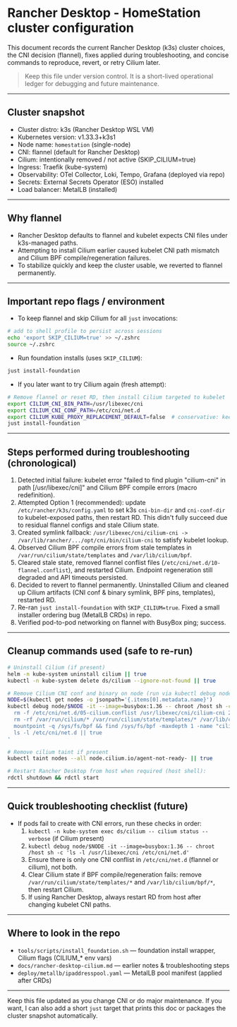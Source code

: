 # Rancher Desktop - HomeStation cluster configuration

This document records the current Rancher Desktop (k3s) cluster choices, the CNI decision (flannel), fixes applied during troubleshooting, and concise commands to reproduce, revert, or retry Cilium later.

> Keep this file under version control. It is a short-lived operational ledger for debugging and future maintenance.

---

## Cluster snapshot

- Cluster distro: k3s (Rancher Desktop WSL VM)
- Kubernetes version: v1.33.3+k3s1
- Node name: `homestation` (single-node)
- CNI: flannel (default for Rancher Desktop)
- Cilium: intentionally removed / not active (SKIP_CILIUM=true)
- Ingress: Traefik (kube-system)
- Observability: OTel Collector, Loki, Tempo, Grafana (deployed via repo)
- Secrets: External Secrets Operator (ESO) installed
- Load balancer: MetalLB (installed)

---

## Why flannel

- Rancher Desktop defaults to flannel and kubelet expects CNI files under k3s-managed paths.
- Attempting to install Cilium earlier caused kubelet CNI path mismatch and Cilium BPF compile/regeneration failures.
- To stabilize quickly and keep the cluster usable, we reverted to flannel permanently.

---

## Important repo flags / environment

- To keep flannel and skip Cilium for all `just` invocations:

```bash
# add to shell profile to persist across sessions
echo 'export SKIP_CILIUM=true' >> ~/.zshrc
source ~/.zshrc
```

- Run foundation installs (uses `SKIP_CILIUM`):

```bash
just install-foundation
```

- If you later want to try Cilium again (fresh attempt):

```bash
# Remove flannel or reset RD, then install Cilium targeted to kubelet
export CILIUM_CNI_BIN_PATH=/usr/libexec/cni
export CILIUM_CNI_CONF_PATH=/etc/cni/net.d
export CILIUM_KUBE_PROXY_REPLACEMENT_DEFAULT=false  # conservative: keep kube-proxy
just install-foundation
```

---

## Steps performed during troubleshooting (chronological)

1. Detected initial failure: kubelet error "failed to find plugin \"cilium-cni\" in path [/usr/libexec/cni]" and Cilium BPF compile errors (macro redefinition).
2. Attempted Option 1 (recommended): update `/etc/rancher/k3s/config.yaml` to set k3s `cni-bin-dir` and `cni-conf-dir` to kubelet-exposed paths, then restart RD. This didn't fully succeed due to residual flannel configs and stale Cilium state.
3. Created symlink fallback: `/usr/libexec/cni/cilium-cni -> /var/lib/rancher/.../opt/cni/bin/cilium-cni` to satisfy kubelet lookup.
4. Observed Cilium BPF compile errors from stale templates in `/var/run/cilium/state/templates` and `/var/lib/cilium/bpf`.
5. Cleared stale state, removed flannel conflist files (`/etc/cni/net.d/10-flannel.conflist`), and restarted Cilium. Endpoint regeneration still degraded and API timeouts persisted.
6. Decided to revert to flannel permanently. Uninstalled Cilium and cleaned up Cilium artifacts (CNI conf & binary symlink, BPF pins, templates), restarted RD.
7. Re-ran `just install-foundation` with `SKIP_CILIUM=true`. Fixed a small installer ordering bug (MetalLB CRDs) in repo.
8. Verified pod-to-pod networking on flannel with BusyBox ping; success.

---

## Cleanup commands used (safe to re-run)

```bash
# Uninstall Cilium (if present)
helm -n kube-system uninstall cilium || true
kubectl -n kube-system delete ds/cilium --ignore-not-found || true

# Remove Cilium CNI conf and binary on node (run via kubectl debug node/... chroot /host)
NODE=$(kubectl get nodes -o jsonpath='{.items[0].metadata.name}')
kubectl debug node/$NODE -it --image=busybox:1.36 -- chroot /host sh -c '
  rm -f /etc/cni/net.d/05-cilium.conflist /usr/libexec/cni/cilium-cni 2>/dev/null || true
  rm -rf /var/run/cilium/* /var/run/cilium/state/templates/* /var/lib/cilium/bpf/* 2>/dev/null || true
  mountpoint -q /sys/fs/bpf && find /sys/fs/bpf -maxdepth 1 -name "cilium*" -exec rm -rf {} + 2>/dev/null || true
  ls -l /etc/cni/net.d || true
'

# Remove cilium taint if present
kubectl taint nodes --all node.cilium.io/agent-not-ready- || true

# Restart Rancher Desktop from host when required (host shell):
rdctl shutdown && rdctl start
```

---

## Quick troubleshooting checklist (future)

- If pods fail to create with CNI errors, run these checks in order:
  1. `kubectl -n kube-system exec ds/cilium -- cilium status --verbose` (if Cilium present)
  2. `kubectl debug node/$NODE -it --image=busybox:1.36 -- chroot /host sh -c 'ls -l /usr/libexec/cni /etc/cni/net.d'`
  3. Ensure there is only one CNI conflist in `/etc/cni/net.d` (flannel or cilium), not both.
  4. Clear Cilium state if BPF compile/regeneration fails: remove `/var/run/cilium/state/templates/*` and `/var/lib/cilium/bpf/*`, then restart Cilium.
  5. If using Rancher Desktop, always restart RD from host after changing kubelet CNI paths.

---

## Where to look in the repo

- `tools/scripts/install_foundation.sh` — foundation install wrapper, Cilium flags (CILIUM_* env vars)
- `docs/rancher-desktop-cilium.md` — earlier notes & troubleshooting steps
- `deploy/metallb/ipaddresspool.yaml` — MetalLB pool manifest (applied after CRDs)

---

Keep this file updated as you change CNI or do major maintenance. If you want, I can also add a short `just` target that prints this doc or packages the cluster snapshot automatically.
